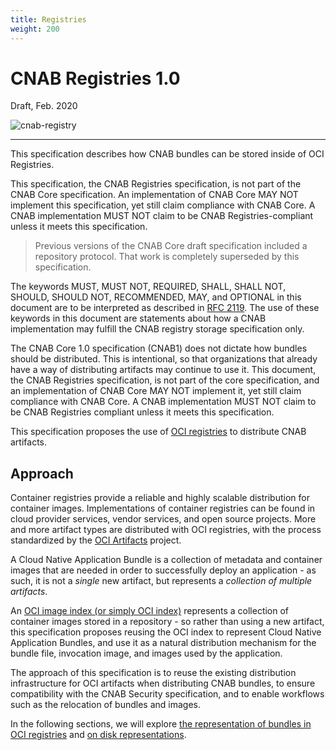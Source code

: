 ```yaml
---
title: Registries
weight: 200
---
```


# CNAB Registries 1.0

Draft, Feb. 2020

![cnab-registry](https://user-images.githubusercontent.com/686194/61753147-2b387a80-ad63-11e9-8a63-f250bcdf06b0.png)

---

This specification describes how CNAB bundles can be stored inside of OCI Registries.

This specification, the CNAB Registries specification, is not part of the CNAB Core specification. An implementation of CNAB Core MAY NOT implement this specification, yet still claim compliance with CNAB Core. A CNAB implementation MUST NOT claim to be CNAB Registries-compliant unless it meets this specification.

> Previous versions of the CNAB Core draft specification included a repository protocol. That work is completely superseded by this specification.

The keywords MUST, MUST NOT, REQUIRED, SHALL, SHALL NOT, SHOULD, SHOULD NOT, RECOMMENDED, MAY, and OPTIONAL in this document are to be interpreted as described in [RFC 2119](https://www.ietf.org/rfc/rfc2119.txt). The use of these keywords in this document are statements about how a CNAB implementation may fulfill the CNAB registry storage specification only.

The CNAB Core 1.0 specification (CNAB1) does not dictate how bundles should be distributed. This is intentional, so that organizations that already have a way of distributing artifacts may continue to use it.
This document, the CNAB Registries specification, is not part of the core specification, and an implementation of CNAB Core MAY NOT implement it, yet still claim compliance with CNAB Core. A CNAB implementation MUST NOT claim to be CNAB Registries compliant unless it meets this specification.

This specification proposes the use of [OCI registries][oci-org] to distribute CNAB artifacts.

## Approach

Container registries provide a reliable and highly scalable distribution for container images. Implementations of container registries can be found in cloud provider services, vendor services, and open source projects. More and more artifact types are distributed with OCI registries, with the process standardized by the [OCI Artifacts][artifacts] project.

A Cloud Native Application Bundle is a collection of metadata and container images that are needed in order to successfully deploy an application - as such, it is not a _single_ new artifact, but represents a _collection of multiple artifacts_.

An [OCI image index (or simply OCI index)][oci-index] represents a collection of container images stored in a repository - so rather than using a new artifact, this specification proposes reusing the OCI index to represent Cloud Native Application Bundles, and use it as a natural distribution mechanism for the bundle file, invocation image, and images used by the application.

The approach of this specification is to reuse the existing distribution infrastructure for OCI artifacts when distributing CNAB bundles, to ensure compatibility with the CNAB Security specification, and to enable workflows such as the relocation of bundles and images.

In the following sections, we will explore [the representation of bundles in OCI registries](201-representing-CNAB-in-OCI.md) and [on disk representations](210-on-disk-representation.md).

[oci-org]: https://github.com/opencontainers/
[artifacts]: https://github.com/opencontainers/artifacts
[oci-index]: https://github.com/opencontainers/image-spec/blob/master/image-index.md
[oci-manifest]: https://github.com/opencontainers/image-spec/blob/master/manifest.md
[docker-manifest]: https://docs.docker.com/registry/spec/manifest-v2-2/
